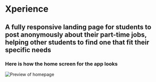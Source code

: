 # Xperience 

## A fully responsive landing page for students to post anonymously about their part-time jobs, helping other students to find one that fit their specific needs

### Here is how the home screen for the app looks
![Preview of homepage](homepage.png)
